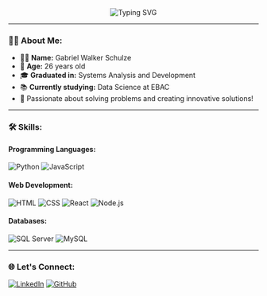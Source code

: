 <div align="center">
  <img src="https://readme-typing-svg.demolab.com?font=Fira+Code&size=25&duration=4000&pause=500&color=F75C7E&width=435&lines=Hello%2C+World!+I+am+Gabriel.;I+am+26+years+old.;Welcome+to+my+GitHub!" alt="Typing SVG" />
</div>

---

### 👨‍💻 About Me:
- 🧑‍💻 **Name:** Gabriel Walker Schulze  
- 🎂 **Age:** 26 years old  
- 🎓 **Graduated in:** Systems Analysis and Development  
- 📚 **Currently studying:** Data Science at EBAC  
- 🌟 Passionate about solving problems and creating innovative solutions!  

---

### 🛠 Skills:
#### Programming Languages:
<div>
  <img src="https://img.shields.io/badge/Python-%233776AB.svg?style=for-the-badge&logo=python&logoColor=white" alt="Python" />
  <img src="https://img.shields.io/badge/JavaScript-%23F7DF1E.svg?style=for-the-badge&logo=javascript&logoColor=black" alt="JavaScript" />
</div>

#### Web Development:
<div>
  <img src="https://img.shields.io/badge/HTML-%23E34F26.svg?style=for-the-badge&logo=html5&logoColor=white" alt="HTML" />
  <img src="https://img.shields.io/badge/CSS-%231572B6.svg?style=for-the-badge&logo=css3&logoColor=white" alt="CSS" />
  <img src="https://img.shields.io/badge/React-%2361DAFB.svg?style=for-the-badge&logo=react&logoColor=black" alt="React" />
  <img src="https://img.shields.io/badge/Node.js-%23339933.svg?style=for-the-badge&logo=node.js&logoColor=white" alt="Node.js" />
</div>

#### Databases:
<div>
  <img src="https://img.shields.io/badge/SQL%20Server-%2300743E.svg?style=for-the-badge&logo=microsoft-sql-server&logoColor=white" alt="SQL Server" />
  <img src="https://img.shields.io/badge/MySQL-%234479A1.svg?style=for-the-badge&logo=mysql&logoColor=white" alt="MySQL" />
</div>

---

### 🌐 Let's Connect:
[![LinkedIn](https://img.shields.io/badge/LinkedIn-%230A66C2.svg?style=for-the-badge&logo=linkedin&logoColor=white)](https://www.linkedin.com/in/walker-dev)
[![GitHub](https://img.shields.io/badge/GitHub-%23181717.svg?style=for-the-badge&logo=github&logoColor=white)](https://github.com/gbrwalker)
